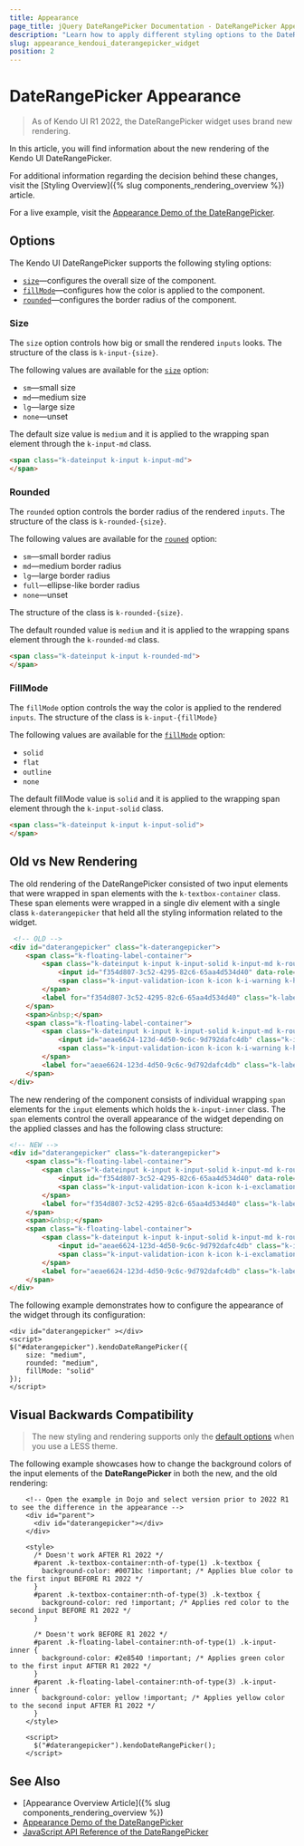 ```yaml
---
title: Appearance
page_title: jQuery DateRangePicker Documentation - DateRangePicker Appearance
description: "Learn how to apply different styling options to the DateRangePicker widget."
slug: appearance_kendoui_daterangepicker_widget
position: 2
---
```


# DateRangePicker Appearance

> As of Kendo UI R1 2022, the DateRangePicker widget uses brand new rendering.

In this article, you will find information about the new rendering of the Kendo UI DateRangePicker.

For additional information regarding the decision behind these changes, visit the [Styling Overview]({% slug components_rendering_overview %}) article.

For a live example, visit the [Appearance Demo of the DateRangePicker](https://demos.telerik.com/kendo-ui/daterangepicker/appearance).

## Options

The Kendo UI DateRangePicker supports the following styling options:

- [`size`](#size)—configures the overall size of the component.
- [`fillMode`](#fillmode)—configures how the color is applied to the component.
- [`rounded`](#rounded)—configures the border radius of the component.

### Size

The `size` option controls how big or small the rendered `inputs` looks. The structure of the class is `k-input-{size}`.

The following values are available for the [`size`](/api/javascript/ui/daterangepicker/configuration/size) option:

- `sm`—small size
- `md`—medium size
- `lg`—large size
- `none`—unset

The default size value is `medium` and it is applied to the wrapping span element through the `k-input-md` class.

```html
<span class="k-dateinput k-input k-input-md">
</span>
```

### Rounded

The `rounded` option controls the border radius of the rendered `inputs`. The structure of the class is `k-rounded-{size}`.

The following values are available for the [`rouned`](/api/javascript/ui/daterangepicker/configuration/rounded) option:

- `sm`—small border radius
- `md`—medium border radius
- `lg`—large border radius
- `full`—ellipse-like border radius
- `none`—unset

The structure of the class is `k-rounded-{size}`.

The default rounded value is `medium` and it is applied to the wrapping spans element through the `k-rounded-md` class.

```html
<span class="k-dateinput k-input k-rounded-md">
</span>
```

### FillMode

The `fillMode` option controls the way the color is applied to the rendered `inputs`. The structure of the class is `k-input-{fillMode}`

The following values are available for the [`fillMode`](/api/javascript/ui/daterangepicker/configuration/fillmode) option:

- `solid`
- `flat`
- `outline`
- `none`

The default fillMode value is `solid` and it is applied to the wrapping span element through the `k-input-solid` class.

```html
<span class="k-dateinput k-input k-input-solid">
</span>
```

## Old vs New Rendering

The old rendering of the DateRangePicker consisted of two input elements that were wrapped in span elements with the `k-textbox-container` class. These span elements were wrapped in a single div element with a single class `k-daterangepicker` that held all the styling information related to the widget.

```html
 <!-- OLD -->
<div id="daterangepicker" class="k-daterangepicker">
    <span class="k-floating-label-container">
        <span class="k-dateinput k-input k-input-solid k-input-md k-rounded-md" style="">
            <input id="f354d807-3c52-4295-82c6-65aa4d534d40" data-role="dateinput" class="k-input-inner">
            <span class="k-input-validation-icon k-icon k-i-warning k-hidden"></span>
        </span>
        <label for="f354d807-3c52-4295-82c6-65aa4d534d40" class="k-label">Start</label>
    </span>
    <span>&nbsp;</span>
    <span class="k-floating-label-container">
        <span class="k-dateinput k-input k-input-solid k-input-md k-rounded-md" style="">
            <input id="aeae6624-123d-4d50-9c6c-9d792dafc4db" class="k-input-inner">
            <span class="k-input-validation-icon k-icon k-i-warning k-hidden"></span>
        </span>
        <label for="aeae6624-123d-4d50-9c6c-9d792dafc4db" class="k-label">End</label>
    </span>
</div>
```

The new rendering of the component consists of individual wrapping `span` elements for the `input` elements which holds the `k-input-inner` class. The `span` elements control the overall appearance of the widget depending on the applied classes and has the following class structure:

```html
<!-- NEW -->
<div id="daterangepicker" class="k-daterangepicker">
    <span class="k-floating-label-container">
        <span class="k-dateinput k-input k-input-solid k-input-md k-rounded-md" style="">
            <input id="f354d807-3c52-4295-82c6-65aa4d534d40" data-role="dateinput" class="k-input-inner">
            <span class="k-input-validation-icon k-icon k-i-exclamation-circle k-hidden"></span>
        </span>
        <label for="f354d807-3c52-4295-82c6-65aa4d534d40" class="k-label">Start</label>
    </span>
    <span>&nbsp;</span>
    <span class="k-floating-label-container">
        <span class="k-dateinput k-input k-input-solid k-input-md k-rounded-md" style="">
            <input id="aeae6624-123d-4d50-9c6c-9d792dafc4db" class="k-input-inner">
            <span class="k-input-validation-icon k-icon k-i-exclamation-circle k-hidden"></span>
        </span>
        <label for="aeae6624-123d-4d50-9c6c-9d792dafc4db" class="k-label">End</label>
    </span>
</div>
```

The following example demonstrates how to configure the appearance of the widget through its configuration:

```dojo
<div id="daterangepicker" ></div>
<script>
$("#daterangepicker").kendoDateRangePicker({
    size: "medium",
    rounded: "medium",
    fillMode: "solid"
});
</script>
```

## Visual Backwards Compatibility

> The new styling and rendering supports only the [default options](#options) when you use a LESS theme.

The following example showcases how to change the background colors of the input elements of the **DateRangePicker** in both the new, and the old rendering:

```dojo
    <!-- Open the example in Dojo and select version prior to 2022 R1 to see the difference in the appearance -->
    <div id="parent">
      <div id="daterangepicker"></div>
    </div>

    <style>
      /* Doesn't work AFTER R1 2022 */
      #parent .k-textbox-container:nth-of-type(1) .k-textbox {
        background-color: #0071bc !important; /* Applies blue color to the first input BEFORE R1 2022 */
      }
      #parent .k-textbox-container:nth-of-type(3) .k-textbox {
        background-color: red !important; /* Applies red color to the second input BEFORE R1 2022 */
      }

      /* Doesn't work BEFORE R1 2022 */
      #parent .k-floating-label-container:nth-of-type(1) .k-input-inner {
        background-color: #2e8540 !important; /* Applies green color to the first input AFTER R1 2022 */
      }
      #parent .k-floating-label-container:nth-of-type(3) .k-input-inner {
        background-color: yellow !important; /* Applies yellow color to the second input AFTER R1 2022 */
      }
    </style>

    <script>
      $("#daterangepicker").kendoDateRangePicker();
    </script>
```

## See Also

* [Appearance Overview Article]({% slug components_rendering_overview %})
* [Appearance Demo of the DateRangePicker](https://demos.telerik.com/kendo-ui/daternagepicker/appearance)
* [JavaScript API Reference of the DateRangePicker](/api/javascript/ui/daterangepicker)
